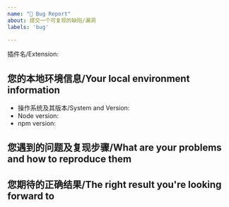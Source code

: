 ```yaml
---
name: "🐛 Bug Report"
about: 提交一个可复现的缺陷/漏洞
labels: 'bug'

---
```


<!-- 
  请使用最新版本的插件，以确保您遇到问题仍未得到解决。
  查看本地插件的版本：https://img.alicdn.com/tfs/TB1f7zQMpP7gK0jSZFjXXc5aXXa-1099-221.png
  获取插件的最新版本信息：https://img.alicdn.com/tfs/TB1dCvHMuH2gK0jSZJnXXaT1FXa-2134-1028.png
  重启 VS Code 将自动升级插件。
-->

插件名/Extension: 

## 您的本地环境信息/Your local environment information

* 操作系统及其版本/System and Version: 
* Node version: 
* npm version: 

<!-- 
  Check Node version: `node -v`
  Check npm version: `npm -v`
-->

## 您遇到的问题及复现步骤/What are your problems and how to reproduce them

<!-- 
  如果可能的话，提供一个问题的最小演示/If possible, provide a minimal demonstration of the problem
  请尽可能地提供截图或录屏/Please provide screenshots or videos as much as possible
-->

## 您期待的正确结果/The right result you're looking forward to

<!-- 
  如果您有建议的解决方案，亦可进行说明。
  If you have a suggested solution, you can also explain it.
-->
